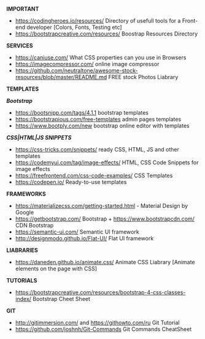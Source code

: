 **IMPORTANT**
* https://codingheroes.io/resources/ Directory of usefull tools for a Front-end developer [Colors, Fonts, Testing etc]
* https://bootstrapcreative.com/resources/ Boostrap Resources Directory


**SERVICES**
* https://caniuse.com/  What CSS properties can you use in Browsers
* https://imagecompressor.com/ online image compressor 
* https://github.com/neutraltone/awesome-stock-resources/blob/master/README.md FREE stock Photos Liabrary

**TEMPLATES**

***Bootstrap***
* https://bootsnipp.com/tags/4.1.1 bootstrap templates
* https://bootstrapious.com/free-templates admin pages templates
* https://www.bootply.com/new bootstrap online editor with templates

***CSS|HTML|JS SNIPPETS***
* https://css-tricks.com/snippets/ ready CSS, HTML, JS and other templates
* https://codemyui.com/tag/image-effects/   HTML, CSS Code Snippets for image effects
* https://freefrontend.com/css-code-examples/ CSS Templates
* https://codepen.io/ Ready-to-use templates


**FRAMEWORKS**
* https://materializecss.com/getting-started.html -  Material Design by Google
* https://getbootstrap.com/ Bootstrap + https://www.bootstrapcdn.com/ CDN Bootstrap
* https://semantic-ui.com/ Semantic UI framework
* http://designmodo.github.io/Flat-UI/ Flat UI framework

**LIABRARIES**
* https://daneden.github.io/animate.css/ Animate CSS Liabrary [Animate elements on the page with CSS]

**TUTORIALS**
* https://bootstrapcreative.com/resources/bootstrap-4-css-classes-index/ Bootstrap Cheet Sheet


**GIT**
* http://gitimmersion.com/ and https://githowto.com/ru Git Tutorial
* https://github.com/joshnh/Git-Commands Git Commands CheatSheet
